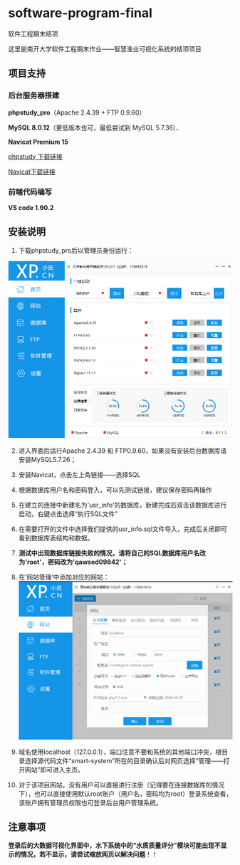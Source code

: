 # software-program-final
软件工程期末结项

这里是南开大学软件工程期末作业——智慧渔业可视化系统的结项项目

## 项目支持
### 后台服务器搭建

**phpstudy_pro**（Apache 2.4.39 + FTP 0.9.60）

**MySQL 8.0.12**（更低版本也可，最低尝试到 MySQL 5.7.36）、

**Navicat Premium 15**

[phpstudy 下载链接](https://www.xp.cn/download.html)

[Navicat下载链接](https://navicat.com.cn/products)

### 前端代码编写

**VS code 1.90.2**

## 安装说明

1. 下载phpstudy_pro后以管理员身份运行：

![image-20240628074203027](fig\image-20240628074203027.png)

2. 进入界面后运行Apache 2.4.39 和 FTP0.9.60，如果没有安装后台数据库请安装MySQL5.7.26；

3. 安装Navicat，点击左上角链接——选择SQL

4. 根据数据库用户名和密码登入，可以先测试链接，建议保存密码再操作

5. 在建立的连接中新建名为'usr_info'的数据库，新建完成后双击该数据库进行启动，右键点击选择“执行SQL文件”
6. 在需要打开的文件中选择我们提供的usr_info.sql文件导入，完成后关闭即可看到数据库表结构和数据。
7. **测试中出现数据库链接失败的情况，请将自己的SQL数据库用户名改为'root'，密码改为'qawsed09842'；**
8. 在’网站管理‘中添加对应的网站：![image-20240628092120755](fig\image-20240628092120755.png)

9. 域名使用localhost（127.0.0.1），端口注意不要和系统的其他端口冲突，根目录选择源代码文件“smart-system”所在的目录确认后对网页选择“管理——打开网站”即可进入主页。
10. 对于该项目网站，没有用户可以直接进行注册（记得要在连接数据库的情况下），也可以直接使用默认root账户（用户名，密码均为root）登录系统查看，该账户拥有管理员权限也可登录后台用户管理系统。

## 注意事项

**登录后的大数据可视化界面中，水下系统中的“水质质量评分”模块可能出现不显示的情况，若不显示，请尝试缩放网页以解决问题**！！
